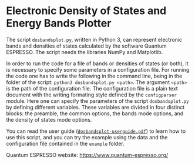 # Electronic Density of States and Energy Bands Plotter 

The script `dosbandsplot.py`, written in Python 3, can represent electronic bands and densities of states calculated by the software Quantum ESPRESSO. The script needs the libraries NumPy and Matplotlib.

In order to run the code for a file of bands or densities of states (or both), it is necessary to specify some parameters in a configuration file. For running the code one has to write the following in the command line, being in the folder of the script: `python3 dosbandsplot.py <path>`. The argument `<path>` is the path of the configuration file. The configuration file is a plain text document with the writing formating style defined by the `configparser` module. Here one can specify the parameters of the script `dosbandsplot.py` by defining different variables. These variables are divided in four distinct blocks: the preamble, the common options, the bands mode options, and the density of states mode options.

You can read the user guide ([`dosbandsplot-userguide.pdf`](https://github.com/andresmegias/qe-dosbandsplot/blob/main/dosbandsplot-userguide.pdf)) to learn how to use this script, and you can try the example using the data and the configuration file contained in the `example` folder.

Quantum ESPRESSO website: https://www.quantum-espresso.org/
